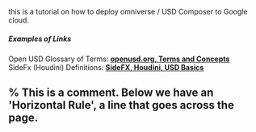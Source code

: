
this is a tutorial on how to deploy omniverse / USD Composer to Google cloud.

##### Examples of Links

Open USD Glossary of Terms: 
**[openusd.org, Terms and Concepts](https://openusd.org/release/glossary.html)**\
SideFx (Houdini) Definitions: 
**[SideFX, Houdini, USD Basics](https://www.sidefx.com/docs/houdini/solaris/usd.html)**


% This is a comment. Below we have an 'Horizontal Rule', a line that goes across the page.
---



 


